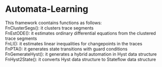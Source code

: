 # Automata-Learning
This framework coontains functions as follows:\
FnClusterSegs(): it clusters trace segments\
FnEstODE(): it estimates ordinary differential equations from the clustered trace segments\
FnLI(): it estimates linear inequalities for changepoints in the traces\
FnPTA(): it generates state transitions with guard conditions\
FnGemerateHyst(): it generates a hybrid automation in Hyst data structure\
FnHyst2State(): it converts Hyst data structure to Stateflow data structure

